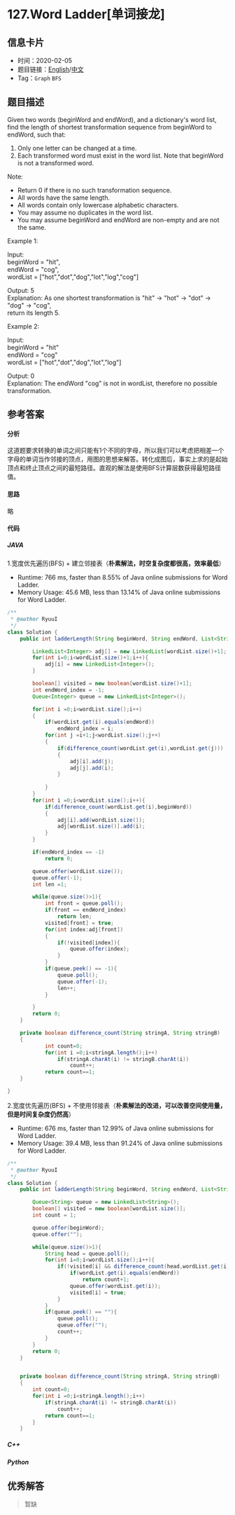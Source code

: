 # 127.Word Ladder[单词接龙]

## 信息卡片

* 时间：2020-02-05
* 题目链接：[English](https://leetcode.com/problems/word-ladder/)/[中文](https://leetcode-cn.com/problems/word-ladder/)
* Tag：`Graph` `BFS`
## 题目描述
Given two words (beginWord and endWord), and a dictionary's word list, find the length of shortest transformation sequence from beginWord to endWord, such that:  
1. Only one letter can be changed at a time.  
2. Each transformed word must exist in the word list. Note that beginWord is not a transformed word.  

Note:  
+ Return 0 if there is no such transformation sequence.  
+ All words have the same length.  
+ All words contain only lowercase alphabetic characters.  
+ You may assume no duplicates in the word list.  
+ You may assume beginWord and endWord are non-empty and are not the same.  


Example 1:  

Input:  
beginWord = "hit",  
endWord = "cog",  
wordList = ["hot","dot","dog","lot","log","cog"]  

Output: 5  
Explanation: As one shortest transformation is "hit" -> "hot" -> "dot" -> "dog" -> "cog",  
return its length 5.  


Example 2:  

Input:  
beginWord = "hit"  
endWord = "cog"  
wordList = ["hot","dot","dog","lot","log"]  

Output: 0  
Explanation: The endWord "cog" is not in wordList, therefore no possible transformation.  


## 参考答案   


#### 分析

这道题要求转换的单词之间只能有1个不同的字母，所以我们可以考虑把相差一个字母的单词当作邻接的顶点，用图的思想来解答。转化成图后，事实上求的是起始顶点和终止顶点之间的最短路径。直观的解法是使用BFS计算层数获得最短路径值。

#### 思路
略

#### 代码

##### JAVA

1.宽度优先遍历(BFS) + 建立邻接表（**朴素解法，时空复杂度都很高，效率最低**）

* Runtime: 766 ms, faster than 8.55% of Java online submissions for Word Ladder.
* Memory Usage: 45.6 MB, less than 13.14% of Java online submissions for Word Ladder.

```Java
/**
 * @author RyuuI
 */
class Solution {
    public int ladderLength(String beginWord, String endWord, List<String> wordList) {

        LinkedList<Integer> adj[] = new LinkedList[wordList.size()+1];
        for(int i=0;i<wordList.size()+1;i++){
            adj[i] = new LinkedList<Integer>();
        }

        boolean[] visited = new boolean[wordList.size()+1];
        int endWord_index = -1;
        Queue<Integer> queue = new LinkedList<Integer>();

        for(int i =0;i<wordList.size();i++)
        {
            if(wordList.get(i).equals(endWord))
                endWord_index = i;
            for(int j =i+1;j<wordList.size();j++)
            {
                if(difference_count(wordList.get(i),wordList.get(j)))
                {
                    adj[i].add(j);
                    adj[j].add(i);
                }
                    
            }
        }
        for(int i =0;i<wordList.size();i++){
            if(difference_count(wordList.get(i),beginWord))
            {
                adj[i].add(wordList.size());
                adj[wordList.size()].add(i);
            }
        }

        if(endWord_index == -1)
            return 0;

        queue.offer(wordList.size());
        queue.offer(-1);
        int len =1;

        while(queue.size()>1){
            int front = queue.poll();
            if(front == endWord_index)
                return len;
            visited[front] = true;
            for(int index:adj[front])
            {
                if(!visited[index]){
                    queue.offer(index);
                }
            }
            if(queue.peek() == -1){
                queue.poll();
                queue.offer(-1);
                len++;
            }

        }
        return 0;    
    }

    private boolean difference_count(String stringA, String stringB)
    {
            int count=0;
            for(int i =0;i<stringA.length();i++)
                if(stringA.charAt(i) != stringB.charAt(i))
                    count++;
            return count==1;
    }

}
```

2.宽度优先遍历(BFS) + 不使用邻接表（**朴素解法的改进，可以改善空间使用量，但是时间复杂度仍然高**）

* Runtime: 676 ms, faster than 12.99% of Java online submissions for Word Ladder.  
* Memory Usage: 39.4 MB, less than 91.24% of Java online submissions for Word Ladder.

```Java
/**
 * @author RyuuI
 */
class Solution {
    public int ladderLength(String beginWord, String endWord, List<String> wordList) {

        Queue<String> queue = new LinkedList<String>();
        boolean[] visited = new boolean[wordList.size()];
        int count = 1;

        queue.offer(beginWord);
        queue.offer("");

        while(queue.size()>1){
            String head = queue.poll();
            for(int i=0;i<wordList.size();i++){
                if(!visited[i] && difference_count(head,wordList.get(i))){
                    if(wordList.get(i).equals(endWord))
                        return count+1;
                    queue.offer(wordList.get(i));
                    visited[i] = true;
                }
            }
            if(queue.peek() == ""){
                queue.poll();
                queue.offer("");
                count++;
            }  
        }
        return 0;
    }


    private boolean difference_count(String stringA, String stringB)
    {
        int count=0;
        for(int i =0;i<stringA.length();i++)
            if(stringA.charAt(i) != stringB.charAt(i))
                count++;
            return count==1;
        }
    }
```

##### C++


##### Python


## 优秀解答

>暂缺
